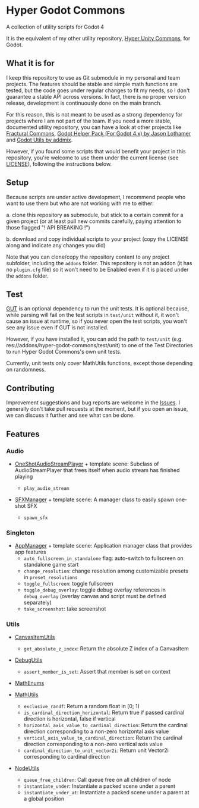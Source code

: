# Hyper Godot Commons
A collection of utility scripts for Godot 4

It is the equivalent of my other utility repository, [Hyper Unity Commons](https://github.com/hsandt/hyper-unity-commons), for Godot.

## What it is for

I keep this repository to use as Git submodule in my personal and team projects. The features should be stable and simple math functions are tested, but the code goes under regular changes to fit my needs, so I don't guarantee a stable API across versions. In fact, there is no proper version release, development is continuously done on the main branch.

For this reason, this is not meant to be used as a strong dependency for projects where I am not part of the team. If you need a more stable, documented utility repository, you can have a look at other projects like [Fractural Commons](https://github.com/Fractural/FracturalCommons), [Godot Helper Pack (For Godot 4.x) by Jason Lothamer](https://github.com/jhlothamer/godot_helper_pack) and [Godot Utils by addmix](https://github.com/addmix/godot_utils).

However, if you found some scripts that would benefit your project in this repository, you're welcome to use them under the current license (see [LICENSE](LICENSE)), following the instructions below.

## Setup

Because scripts are under active development, I recommend people who want to use them but who are not working with me to either:

a. clone this repository as submodule, but stick to a certain commit for a given project (or at least pull new commits carefully, paying attention to those flagged "! API BREAKING !")

b. download and copy individual scripts to your project (copy the LICENSE along and indicate any changes you did)

Note that you can clone/copy the repository content to any project subfolder, including the `addons` folder. This repository is not an addon (it has no `plugin.cfg` file) so it won't need to be Enabled even if it is placed under the `addons` folder.

## Test

[GUT](https://godotengine.org/asset-library/asset/1709) is an optional dependency to run the unit tests. It is optional because, while parsing will fail on the test scripts in `test/unit` without it, it won't cause an issue at runtime, so if you never open the test scripts, you won't see any issue even if GUT is not installed.

However, if you have installed it, you can add the path to `test/unit` (e.g. res://addons/hyper-godot-commons/test/unit) to one of the Test Directories to run Hyper Godot Commons's own unit tests.

Currently, unit tests only cover MathUtils functions, except those depending on randomness.

## Contributing

Improvement suggestions and bug reports are welcome in the [Issues](https://github.com/hsandt/hyper-godot-commons/issues). I generally don't take pull requests at the moment, but if you open an issue, we can discuss it further and see what can be done.

## Features

### Audio

- [OneShotAudioStreamPlayer](audio/OneShotAudioStreamPlayer.gd) + template scene: Subclass of AudioStreamPlayer that frees itself when audio stream has finished playing
    - `play_audio_stream`

- [SFXManager](audio/SFXManager.gd) + template scene: A manager class to easily spawn one-shot SFX
    - `spawn_sfx`

### Singleton

- [AppManager](singleton/AppManager.gd) + template scene: Application manager class that provides app features
  - `auto_fullscreen_in_standalone` flag: auto-switch to fullscreen on standalone game start
  - `change_resolution`: change resolution among customizable presets in `preset_resolutions`
  - `toggle_fullscreen`: toggle fullscreen
  - `toggle_debug_overlay`: toggle debug overlay references in `debug_overlay` (overlay canvas and script must be defined separately)
  - `take_screenshot`: take screenshot


### Utils

- [CanvasItemUtils](utils/CanvasItemUtils.gd)
    - `get_absolute_z_index`: Return the absolute Z index of a CanvasItem

- [DebugUtils](utils/DebugUtils.gd)
    - `assert_member_is_set`: Assert that member is set on context

- [MathEnums](utils/MathEnums.gd)
- [MathUtils](utils/MathUtils.gd)
    - `exclusive_randf`: Return a random float in [0; 1)
    - `is_cardinal_direction_horizontal`: Return true if passed cardinal direction is horizontal, false if vertical
    - `horizontal_axis_value_to_cardinal_direction`: Return the cardinal direction corresponding to a non-zero horizontal axis value
    - `vertical_axis_value_to_cardinal_direction`: Return the cardinal direction corresponding to a non-zero vertical axis value
    - `cardinal_direction_to_unit_vector2i`: Return unit Vector2i corresponding to cardinal direction

- [NodeUtils](utils/NodeUtils.gd)
    - `queue_free_children`: Call queue free on all children of node
    - `instantiate_under`: Instantiate a packed scene under a parent
    - `instantiate_under_at`: Instantiate a packed scene under a parent at a global position


